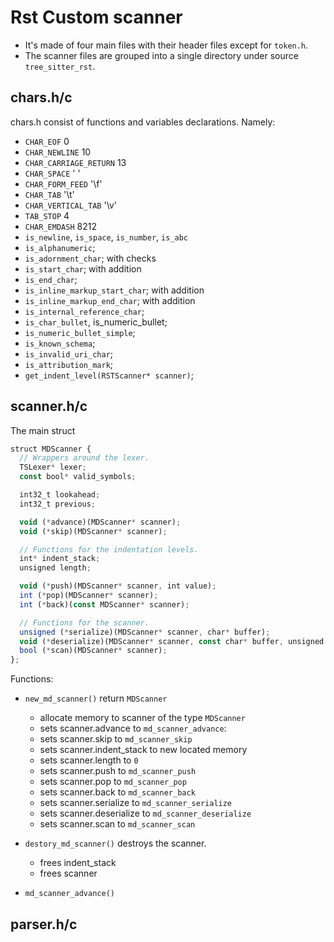 # Rst Custom scanner

- It's made of four main files with their header files except for `token.h`.
- The scanner files are grouped into a single directory under source `tree_sitter_rst`.

## chars.h/c
chars.h consist of functions and variables declarations. Namely:

- `CHAR_EOF` 0
- `CHAR_NEWLINE` 10
- `CHAR_CARRIAGE_RETURN` 13
- `CHAR_SPACE` ' '
- `CHAR_FORM_FEED` '\f'
- `CHAR_TAB` '\t'
- `CHAR_VERTICAL_TAB` '\v'
- `TAB_STOP` 4
- `CHAR_EMDASH` 8212
- `is_newline`, `is_space`, `is_number`, `is_abc`
- `is_alphanumeric`;
- `is_adornment_char`; with checks
- `is_start_char`; with addition
- `is_end_char`;
- `is_inline_markup_start_char`; with addition
- `is_inline_markup_end_char`; with addition
- `is_internal_reference_char`;
- `is_char_bullet`, is_numeric_bullet;
- `is_numeric_bullet_simple`;
- `is_known_schema`;
- `is_invalid_uri_char`;
- `is_attribution_mark`;
- `get_indent_level(RSTScanner* scanner)`;

## scanner.h/c

The main struct
```js
struct MDScanner {
  // Wrappers around the lexer.
  TSLexer* lexer;
  const bool* valid_symbols;

  int32_t lookahead;
  int32_t previous;

  void (*advance)(MDScanner* scanner);
  void (*skip)(MDScanner* scanner);

  // Functions for the indentation levels.
  int* indent_stack;
  unsigned length;

  void (*push)(MDScanner* scanner, int value);
  int (*pop)(MDScanner* scanner);
  int (*back)(const MDScanner* scanner);

  // Functions for the scanner.
  unsigned (*serialize)(MDScanner* scanner, char* buffer);
  void (*deserialize)(MDScanner* scanner, const char* buffer, unsigned length);
  bool (*scan)(MDScanner* scanner);
};
```

Functions:

- `new_md_scanner()` return `MDScanner`
  - allocate memory to scanner of the type `MDScanner`
  - sets scanner.advance to `md_scanner_advance`:
  - sets scanner.skip to `md_scanner_skip`
  - sets scanner.indent_stack to new located memory
  - sets scanner.length to `0`
  - sets scanner.push to `md_scanner_push`
  - sets scanner.pop to `md_scanner_pop`
  - sets scanner.back to `md_scanner_back`
  - sets scanner.serialize to `md_scanner_serialize`
  - sets scanner.deserialize to `md_scanner_deserialize`
  - sets scanner.scan to `md_scanner_scan`

- `destory_md_scanner()` destroys the scanner.
  - frees indent_stack
  - frees scanner

- `md_scanner_advance()`

## parser.h/c

